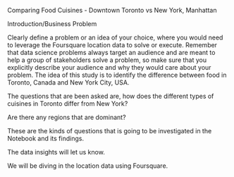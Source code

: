Comparing Food Cuisines - Downtown Toronto vs New York, Manhattan

Introduction/Business Problem

Clearly define a problem or an idea of your choice, where you would need to leverage the Foursquare location data to solve or execute. 
Remember that data science problems always target an audience and are meant to help a group of stakeholders solve a problem, so make sure that you explicitly describe your audience and why they would care about your problem. 
The idea of this study is to identify the difference between food in Toronto, Canada and New York City, USA. 

The questions that are been asked are, how does the different types of cuisines in Toronto differ from New York? 

Are there any regions that are dominant? 

These are the kinds of questions that is going to be investigated in the Notebook and its findings. 

The data insights will let us know. 

We will be diving in the location data using Foursquare.
